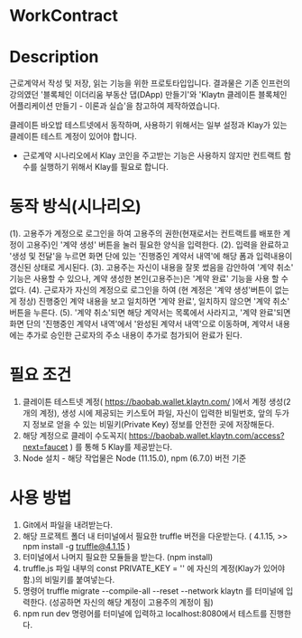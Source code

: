 # WorkContract

# Description

근로계약서 작성 및 저장, 읽는 기능을 위한 프로토타입입니다.
결과물은 기존 인프런의 강의였던 '블록체인 이더리움 부동산 댑(DApp) 만들기'와 
'Klaytn 클레이튼 블록체인 어플리케이션 만들기 - 이론과 실습'을 참고하여 제작하였습니다.

클레이튼 바오밥 테스트넷에서 동작하며, 사용하기 위해서는 일부 설정과 Klay가 있는 클레이튼 테스트 계정이 있어야 합니다.
* 근로계약 시나리오에서 Klay 코인을 주고받는 기능은 사용하지 않지만 컨트랙트 함수를 실행하기 위해서 Klay를 필요로 합니다.

# 동작 방식(시나리오)

 (1). 고용주가 계정으로 로그인을 하여 고용주의 권한(현재로서는 컨트랙트를 배포한 계정이 고용주)인 '계약 생성' 버튼을 눌러 필요한 양식을 입력한다.
 (2). 입력을 완료하고 '생성 및 전달'을 누르면 화면 단에 있는 '진행중인 계약서 내역'에 해당 폼과 입력내용이 갱신된 상태로 게시된다.
 (3). 고용주는 자신이 내용을 잘못 썼음을 감안하여 '계약 취소' 기능은 사용할 수 있으나, 계약 생성한 본인(고용주는)은 '계약 완료' 기능을 사용 할 수 없다.
 (4). 근로자가 자신의 계정으로 로그인을 하여 (현 계정은 '계약 생성'버튼이 없는게 정상) 진행중인 계약 내용을 보고 일치하면 '계약 완료', 일치하지 않으면 '계약 취소' 버튼을 누른다.
 (5). '계약 취소'되면 해당 계약서는 목록에서 사라지고, '계약 완료'되면 화면 단의 '진행중인 계약서 내역'에서 '완성된 계약서 내역'으로 이동하며, 
      계약서 내용에는 추가로 승인한 근로자의 주소 내용이 추가로 첨가되어 완료가 된다.
      
# 필요 조건

  1. 클레이튼 테스트넷 계정(  https://baobab.wallet.klaytn.com/  )에서 계정 생성(2개의 계정), 생성 시에 제공되는 키스토어 파일, 자신이 입력한 비밀번호, 
     앞의 두가지 정보로 얻을 수 있는 비밀키(Private Key) 정보를 안전한 곳에 저장해둔다.
  2. 해당 계정으로 클레이 수도꼭지(  https://baobab.wallet.klaytn.com/access?next=faucet   )  를 통해 5 Klay를 제공받는다.
  3. Node 설치 - 해당 작업물은 Node (11.15.0), npm (6.7.0) 버전 기준

# 사용 방법

  1. Git에서 파일을 내려받는다.
  2. 해당 프로젝트 폴더 내 터미널에서 필요한 truffle 버전을 다운받는다. ( 4.1.15, >> npm install -g truffle@4.1.15 )
  3. 터미널에서 나머지 필요한 모듈들을 받는다. (npm install)
  4. truffle.js 파일 내부의 const PRIVATE_KEY = '' 에 자신의 계정(Klay가 있어야 함.)의 비밀키를 붙여넣는다.
  5. 명령어 truffle migrate --compile-all --reset --network klaytn 를 터미널에 입력한다. (성공하면 자신의 해당 계정이 고용주의 계정이 됨)
  6. npm run dev 명령어를 터미널에 입력하고 localhost:8080에서 테스트를 진행한다.
  
